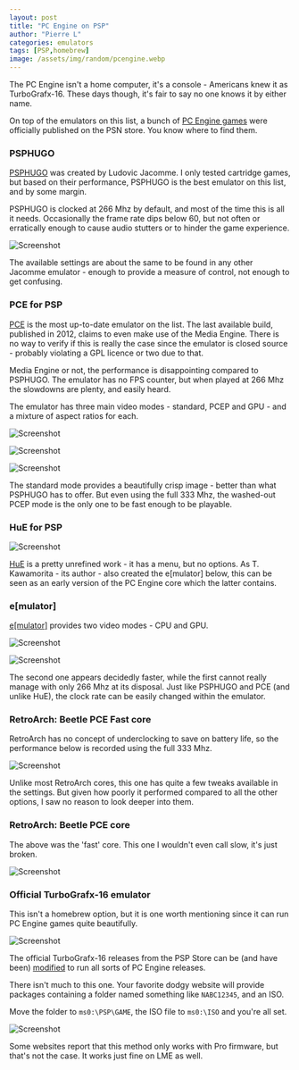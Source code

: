 ```yaml
---
layout: post
title: "PC Engine on PSP"
author: "Pierre L"
categories: emulators
tags: [PSP,homebrew]
image: /assets/img/random/pcengine.webp
---
```


The PC Engine isn't a home computer, it's a console - Americans knew it as TurboGrafx-16. These days though, it's fair to say no one knows it by either name.

On top of the emulators on this list, a bunch of [PC Engine games](https://en.wikipedia.org/wiki/List_of_PlayStation_Store_TurboGrafx-16_games) were officially published on the PSN store. You know where to find them.

### PSPHUGO

[PSPHUGO](https://archive.org/details/psphugo.7z) was created by Ludovic Jacomme. I only tested cartridge games, but based on their performance, PSPHUGO is the best emulator on this list, and by some margin.

PSPHUGO is clocked at 266 Mhz by default, and most of the time this is all it needs. Occasionally the frame rate dips below 60, but not often or erratically enough to cause audio stutters or to hinder the game experience. 

![Screenshot](https://github.com/PSP-Archive/PSP-Archive.github.io/raw/gh-pages/assets/img/snaps/20210821224953.webp)

The available settings are about the same to be found in any other Jacomme emulator - enough to provide a measure of control, not enough to get confusing.

### PCE for PSP

[PCE](https://archive.org/details/pcep-083-d-6.7z) is the most up-to-date emulator on the list. The last available build, published in 2012, claims to even make use of the Media Engine. There is no way to verify if this is really the case since the emulator is closed source - probably violating a GPL licence or two due to that.

Media Engine or not, the performance is disappointing compared to PSPHUGO. The emulator has no FPS counter, but when played at 266 Mhz the slowdowns are plenty, and easily heard. 

The emulator has three main video modes - standard, PCEP and GPU - and a mixture of aspect ratios for each.

![Screenshot](https://github.com/PSP-Archive/PSP-Archive.github.io/raw/gh-pages/assets/img/snaps/20210821230201.webp)

![Screenshot](https://github.com/PSP-Archive/PSP-Archive.github.io/raw/gh-pages/assets/img/snaps/20210821230251.webp)

![Screenshot](https://github.com/PSP-Archive/PSP-Archive.github.io/raw/gh-pages/assets/img/snaps/20210821230348.webp)

The standard mode provides a beautifully crisp image - better than what PSPHUGO has to offer. But even using the full 333 Mhz, the washed-out PCEP mode is the only one to be fast enough to be playable.

### HuE for PSP

![Screenshot](https://github.com/PSP-Archive/PSP-Archive.github.io/raw/gh-pages/assets/img/snaps/20210821231146.webp)

[HuE](https://archive.org/details/hu-epsp-070.7z) is a pretty unrefined work - it has a menu, but no options. As T. Kawamorita - its author - also created the e[mulator] below, this can be seen as an early version of the PC Engine core which the latter contains.

### e[mulator]

[e[mulator]](https://archive.org/details/emulator_082f.7z) provides two video modes - CPU and GPU. 

![Screenshot](https://github.com/PSP-Archive/PSP-Archive.github.io/raw/gh-pages/assets/img/snaps/20210821231823.webp)

![Screenshot](https://github.com/PSP-Archive/PSP-Archive.github.io/raw/gh-pages/assets/img/snaps/20210821231742.webp)

The second one appears decidedly faster, while the first cannot really manage with only 266 Mhz at its disposal. Just like PSPHUGO and PCE (and unlike HuE), the clock rate can be easily changed within the emulator.

### RetroArch: Beetle PCE Fast core

RetroArch has no concept of underclocking to save on battery life, so the performance below is recorded using the full 333 Mhz.

![Screenshot](https://github.com/PSP-Archive/PSP-Archive.github.io/raw/gh-pages/assets/img/snaps/20210821232115.webp)

Unlike most RetroArch cores, this one has quite a few tweaks available in the settings. But given how poorly it performed compared to all the other options, I saw no reason to look deeper into them.

### RetroArch: Beetle PCE core

The above was the 'fast' core. This one I wouldn't even call slow, it's just broken.

![Screenshot](https://github.com/PSP-Archive/PSP-Archive.github.io/raw/gh-pages/assets/img/snaps/20210821232237.webp)

### Official TurboGrafx-16 emulator

This isn't a homebrew option, but it is one worth mentioning since it can run PC Engine games quite beautifully. 

![Screenshot](https://github.com/PSP-Archive/PSP-Archive.github.io/raw/gh-pages/assets/img/snaps/valis_official_emu.webp)

The official TurboGrafx-16 releases from the PSP Store can be (and have been) [modified](https://wololo.net/2015/02/06/injecting-roms-into-psps-official-turbografx-16-emulator-by-reprep/) to run all sorts of PC Engine releases.

There isn't much to this one. Your favorite dodgy website will provide packages containing a folder named something like `NABC12345`, and an ISO.

Move the folder to `ms0:\PSP\GAME`, the ISO file to `ms0:\ISO` and you're all set. 

![Screenshot](https://github.com/PSP-Archive/PSP-Archive.github.io/raw/gh-pages/assets/img/snaps/bonks_official_emu.webp)

Some websites report that this method only works with Pro firmware, but that's not the case. It works just fine on LME as well.
